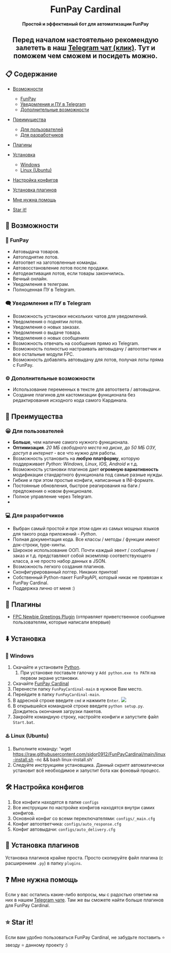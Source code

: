 <h1 align="center">FunPay Cardinal</h1>
<h4 align="center">Простой и эффективный бот для автоматизации FunPay</h4>

<h2 align="center">Перед началом настоятельно рекомендую залететь в наш <a href="https://t.me/funpay_cardinal">Telegram чат (клик)</a>. Тут и поможем чем сможем и посидеть можно.</h2>


## :clipboard: **Содержание**

- [Возможности](#robot-возможности)
  - [FunPay](#shopping_cart-funpay)
  - [Уведомления и ПУ в Telegram](#left_speech_bubble-уведомления-и-пу-в-telegram)
  - [Дополнительные возможности](#gear-дополнительные-возможности)

- [Преимущества](#1st_place_medal-преимущества)
  - [Для пользователей](#grinning-для-пользователей)
  - [Для разработчиков](#computer-для-разработчиков)

- [Плагины](#electric_plug-плагины)
- [Установка](#arrow_down-установка)
  - [Windows](#large_blue_diamond-windows)
  - [Linux (Ubuntu)](#hotsprings-linux-ubuntu)
- [Настройка конфигов](#hammer_and_wrench-настройка-конфигов)
- [Установка плагинов](#electric_plug-установка-плагинов)
- [Мне нужна помощь](#question-мне-нужна-помощь)
- [Star it!](#star-star-it!)


## :robot: **Возможности**

### :shopping_cart: **FunPay**

- Автовыдача товаров.
- Автоподнятие лотов.
- Автоответ на заготовленные команды.
- Автовосстановление лотов после продажи.
- Автодеактивация лотов, если товары закончились.
- Вечный онлайн.
- Уведомления в телеграм.
- Полноценная ПУ в Telegram.

### :left_speech_bubble: **Уведомления и ПУ в Telegram**

- Возможность установки нескольких чатов для уведомлений.
- Уведомления о поднятии лотов.
- Уведомления о новых заказах.
- Уведомления о выдаче товара.
- Уведомления о новых сообщениях
- Возможность отвечать на сообщения прямо из Telegram.
- Возможность полностью настраивать автовыдачу / автоответчик и все остальные модули FPC.
- Возможность добавлять автовыдачу для лотов, получая лоты пряма с FunPay.

### :gear: **Дополнительные возможности**

- Использование переменных в тексте для автоответа / автовыдачи.
- Создание плагинов для кастомизации функционала без редактирования исходного кода самого Кардинала.

## :1st_place_medal: **Преимущества**

### :grinning: **Для пользователей**

- **Больше**, чем наличие самого нужного функционала.
- **Оптимизация**. _20 МБ свободного места на диске, до 50 МБ ОЗУ, доступ в интернет_ - все что нужно для работы.
- Возможность установить на **любую платформу**, которую поддерживает _Python: Windows, Linux, IOS, Android_ и т.д.
- Возможность установки плагинов дает **огромную вариативность** модификации стандартного функционала под самые разные нужды.
- Гибкие и при этом простые конфиги, написанные в INI-формате.
- Постоянные обновления, быстрое реагирования на баги / предложения о новом функционале.
- Полное управление через Telegram.
- 

### :computer: **Для разработчиков**

- Выбран самый простой и при этом один из самых мощных языков для такого рода приложений - _Python_.
- Полная документация кода. Все классы / методы / функции имеют док-строки, type-хинты.
- Широкое использование ООП. Почти каждый эвент / сообщение / заказ и т.д. представляют собой экземпляр соответствующего класса, а не просто набор данных в JSON.
- Возможность легкого создания плагинов.
- Сконфигурированный логгер. Никаких принтов!
- Собственный Python-пакет FunPayAPI, который никак не привязан к FunPay Cardinal.
- Поддержка лично от меня :)


## :electric_plug: Плагины

- [FPC Newbie Greetings Plugin](https://github.com/sidor0912/FPC-Newbie_Greetings_Plugin) (отправляет приветственное сообщение пользователям, которые написали впервые)


## :arrow_down: Установка

### :large_blue_diamond: Windows

1. Скачайте и установите [Python](https://www.python.org/ftp/python/3.11.0/python-3.11.0-amd64.exe).
   1. При установке поставьте галочку у `Add python.exe to PATH` на первом экране установки.
2. Скачайте [FunPay Cardinal](https://github.com/sidor0912/FunPayCardinal/archive/refs/heads/master.zip)
3. Перенести папку `FunPayCardinal-main` в нужное Вам место.
4. Перейдите в папку `FunPayCardinal-main`.
5. В адресной строке введите `cmd` и нажмите `Enter`. <img src="https://i.ibb.co/0mjkf9Q/explorer-Zcsm-Ife-XFl.png">
6. В открывшейся командной строке введите `python setup.py`. Дождитесь окончания загрузки пакетов.
7. Закройте командную строку, настройте конфиги и запустите файл `Start.bat`.

### :hotsprings: Linux (Ubuntu)

1. Выполните команду: 
'wget https://raw.githubusercontent.com/sidor0912/FunPayCardinal/main/linux-install.sh -nc && bash linux-install.sh'
2. Следуйте инструкциям установщика.
Данный скрипт автоматически установит всё необходимое и запустит бота как фоновый процесс.

## :hammer_and_wrench: Настройка конфигов

1. Все конфиги находятся в папке `configs`
2. Все инструкции по настройке конфигов находятся внутри самих конфигов.
3. Основной конфиг со всеми переключателями: `configs/_main.cfg`
4. Конфиг автоответчика: `configs/auto_response.cfg`
5. Конфиг автовыдачи: `configs/auto_delivery.cfg`

## :electric_plug: Установка плагинов
Установка плагинов крайне проста. Просто скопируйте файл плагина (с расширением `.py`) в папку `plugins`.

## :question: Мне нужна помощь
Если у вас остались какие-либо вопросы, мы с радостью ответим на них в нашем [Telegram чате](https://t.me/funpay_cardinal).
Там же вы сможете найти больше плагинов для FunPay Cardinal.

## :star: Star it!
Если вам удобно пользоваться FunPay Cardinal, не забудьте поставить :star: звезду :star: данному проекту :)
